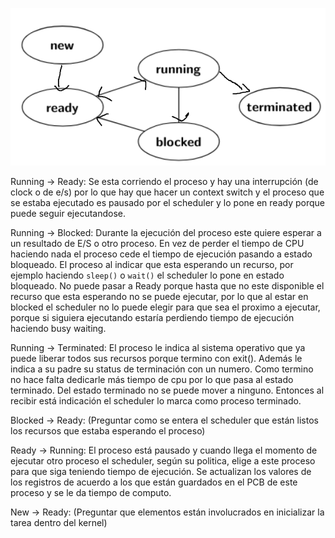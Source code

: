 ![alt text](./img/image.png)

Running -> Ready: Se esta corriendo el proceso y hay una interrupción (de clock o de e/s) por lo que hay que hacer un context switch y el proceso que se estaba ejecutado es pausado por el scheduler y lo pone en ready porque puede seguir ejecutandose. 

Running -> Blocked: Durante la ejecución del proceso este quiere esperar a un resultado de E/S o otro proceso. En vez de perder el tiempo de CPU haciendo nada el proceso cede el tiempo de ejecución pasando a estado bloqueado. El proceso al indicar que esta esperando un recurso, por ejemplo haciendo `sleep()` o `wait()` el scheduler lo pone en estado bloqueado. 
No puede pasar a Ready porque hasta que no este disponible el recurso que esta esperando no se puede ejecutar, por lo que al estar en blocked el scheduler no lo puede elegir para que sea el proximo a ejecutar, porque si siguiera ejecutando estaría perdiendo tiempo de ejecución haciendo busy waiting. 

Running -> Terminated: El proceso le indica al sistema operativo que ya puede liberar todos sus recursos porque termino con exit(). Además le indica a su padre su status de terminación con un numero. Como termino no hace falta dedicarle más tiempo de cpu por lo que pasa al estado terminado. Del estado terminado no se puede mover a ninguno. Entonces al recibir está indicación el scheduler lo marca como proceso terminado. 

Blocked -> Ready: (Preguntar como se entera el scheduler que están listos los recursos que estaba esperando el proceso)

Ready -> Running: El proceso está pausado y cuando llega el momento de ejecutar otro proceso el scheduler, según su politica, elige a este proceso para que siga teniendo tiempo de ejecución. Se actualizan los valores de los registros de acuerdo a los que están guardados en el PCB de este proceso y se le da tiempo de computo. 

New -> Ready: (Preguntar que elementos están involucrados en inicializar la tarea dentro del kernel)